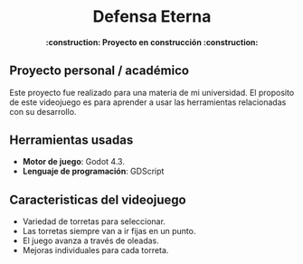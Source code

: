 <h1 align="center">Defensa Eterna</h1>

<h4 align="center">
:construction: Proyecto en construcción :construction:
</h4>

## Proyecto personal / académico

Este proyecto fue realizado para una materia de mi universidad. El proposito de este videojuego es para aprender a usar las herramientas relacionadas con su desarrollo.

## Herramientas usadas

- **Motor de juego**: Godot 4.3.
- **Lenguaje de programación**: GDScript

## Caracteristicas del videojuego

- Variedad de torretas para seleccionar.
- Las torretas siempre van a ir fijas en un punto.
- El juego avanza a través de oleadas.
- Mejoras individuales para cada torreta.
